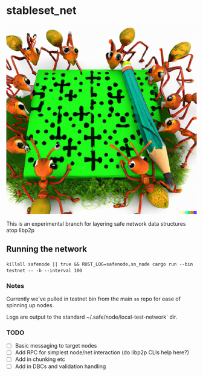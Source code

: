 # stableset_net

![Alt text](assets/ant.png?raw=true "Here come the ants")

This is an experimental branch for layering safe network data structures atop libp2p

## Running the network

`killall safenode || true && RUST_LOG=safenode,sn_node cargo run --bin testnet -- -b --interval 100`

### Notes

Currently we've pulled in testnet bin from the main `sn` repo for ease of spinning up nodes.

Logs are output to the standard ~/.safe/node/local-test-network` dir.


### TODO

- [ ] Basic messaging to target nodes
- [ ] Add RPC for simplest node/net interaction (do libp2p CLIs help here?)
- [ ] Add in chunking etc
- [ ] Add in DBCs and validation handling

